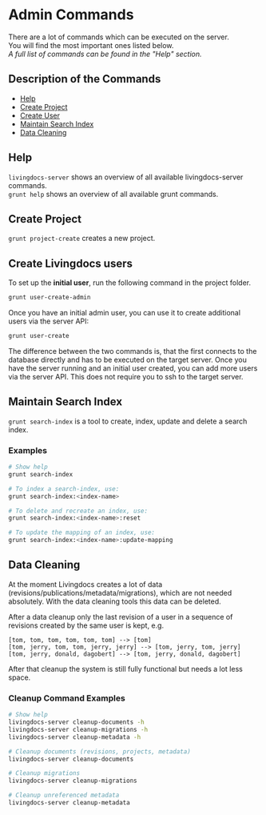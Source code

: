 # Admin Commands

There are a lot of commands which can be executed on the server. <br/>
You will find the most important ones listed below. <br/>
_A full list of commands can be found in the "Help" section._

## Description of the Commands

- [Help](#help)
- [Create Project](#project-create)
- [Create User](#create-users)
- [Maintain Search Index](#search-index)
- [Data Cleaning](#data-cleaning)

## <a name="help">Help</a>

`livingdocs-server` shows an overview of all available livingdocs-server commands.<br/>
`grunt help` shows an overview of all available grunt commands. 

## <a name="project-create">Create Project</a>

`grunt project-create` creates a new project.

## <a name="create-users">Create Livingdocs users</a>

To set up the **initial user**, run the following command in the project folder.

<!-- 
We should enable this in favor of the grunt description,
once we can assign projects to the users.

Otherwise it's confusing, as those users cant log into livingdocs.

```sh
livingdocs-server create-admin-user
```

```sh
Usage: create-admin-users --source config.json

Source.json could look like that:
{ "users":
    [
        {
            "_importHandle": ":developer",
            "firstName": "first",
            "lastName": "last",
            "email": "foo@livingdocs.io",
            "password": "foopassword"
        }
    ]
}

``` -->

```sh
grunt user-create-admin
```

Once you have an initial admin user, you can use it to create additional users via the server API:

```sh
grunt user-create
```

The difference between the two commands is, that the first connects to the database directly and has to be executed on the target server.
Once you have the server running and an initial user created, you can add more users via the server API. This does not require you to ssh to the target server.

## <a name="search-index">Maintain Search Index</a>

`grunt search-index` is a tool to create, index, update and delete a search index.

### Examples

```bash
# Show help
grunt search-index

# To index a search-index, use:
grunt search-index:<index-name>

# To delete and recreate an index, use:
grunt search-index:<index-name>:reset

# To update the mapping of an index, use:
grunt search-index:<index-name>:update-mapping
```

## <a name="data-cleaning">Data Cleaning</a>

At the moment Livingdocs creates a lot of data (revisions/publications/metadata/migrations), which are not needed absolutely. With the data cleaning tools this data can be deleted.

After a data cleanup only the last revision of a user in a sequence of revisions created by the same user is kept, e.g.

```
[tom, tom, tom, tom, tom, tom] --> [tom]
[tom, jerry, tom, tom, jerry, jerry] --> [tom, jerry, tom, jerry]
[tom, jerry, donald, dagobert] --> [tom, jerry, donald, dagobert]
```

After that cleanup the system is still fully functional but needs a lot less space.

### Cleanup Command Examples

```bash
# Show help
livingdocs-server cleanup-documents -h
livingdocs-server cleanup-migrations -h
livingdocs-server cleanup-metadata -h

# Cleanup documents (revisions, projects, metadata)
livingdocs-server cleanup-documents

# Cleanup migrations
livingdocs-server cleanup-migrations

# Cleanup unreferenced metadata
livingdocs-server cleanup-metadata
```
